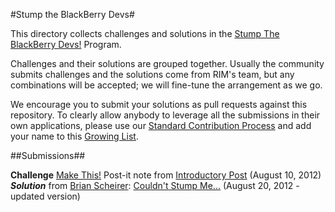 #Stump the BlackBerry Devs#

This directory collects challenges and solutions in the
[Stump The BlackBerry Devs!](http://devblog.blackberry.com/2012/08/stump-blackberry-devs/) Program.

Challenges and their solutions are grouped together.  Usually the community submits challenges and the solutions come from RIM's team, but any combinations will be accepted; we will fine-tune the arrangement as we go.

We encourage you to submit your solutions as pull requests against this repository.  To clearly allow anybody
to leverage all the submissions in their own applications, please use our
[Standard Contribution Process](http://blackberry.github.com/howToContribute.html) and add your name
to this [Growing List](http://blackberry.github.com/approvedSignatories.html).

##Submissions##

**Challenge**
[Make This!](http://rimdevblog.files.wordpress.com/2012/08/stump1.jpg) Post-it note from [Introductory Post](http://devblog.blackberry.com/2012/08/stump-blackberry-devs/) (August 10, 2012)   
*__Solution__* from [Brian Scheirer](https://twitter.com/BrianScheirer): [Couldn't Stump Me...](http://bbcascadescode.tumblr.com/post/29860845308/couldnt-stump-me-redux) (August 20, 2012 - updated version)

